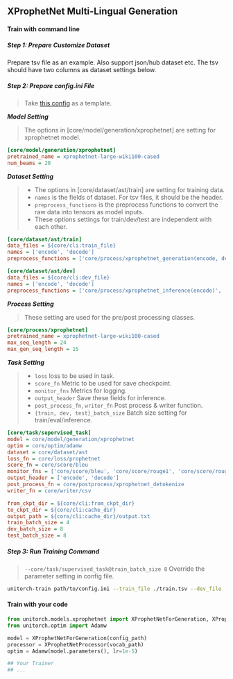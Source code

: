 
## XProphetNet Multi-Lingual Generation

#### Train with command line
##### Step 1: Prepare Customize Dataset
Prepare tsv file as an example. Also support json/hub dataset etc. The tsv should have two columns as dataset settings below.

##### Step 2: Prepare config.ini File
> Take [this config](https://github.com/fuliucansheng/unitorch/examples/configs/core/generation/xprophetnet.ini) as a template.

***Model Setting***
> The options in [core/model/generation/xprophetnet] are setting for xprophetnet model.
 

```ini
[core/model/generation/xprophetnet]
pretrained_name = xprophetnet-large-wiki100-cased
num_beams = 20
```

***Dataset Setting***

> * The options in [core/dataset/ast/train] are setting for training data. 
> * `names` is the fields of dataset. For tsv files, it should be the header.
> * `preprocess_functions` is the preprocess functions to convert the raw data into tensors as model inputs.
> * These options settings for train/dev/test are independent with each other.


```ini
[core/dataset/ast/train]
data_files = ${core/cli:train_file}
names = ['encode', 'decode']
preprocess_functions = ['core/process/xprophetnet_generation(encode, decode)']

[core/dataset/ast/dev]
data_files = ${core/cli:dev_file}
names = ['encode', 'decode']
preprocess_functions = ['core/process/xprophetnet_inference(encode)', 'core/process/xprophetnet_evaluation(decode)']
```

***Process Setting***

> These setting are used for the pre/post processing classes.

```ini
[core/process/xprophetnet]
pretrained_name = xprophetnet-large-wiki100-cased
max_seq_length = 24
max_gen_seq_length = 15
```

***Task Setting***
> * `loss` loss to be used in task.
> * `score_fn` Metric to be used for save checkpoint.
> * `monitor_fns` Metrics for logging.
> * `output_header` Save these fields for inference.
> * `post_process_fn`, `writer_fn` Post process & writer function.
> * `{train, dev, test}_batch_size` Batch size setting for train/eval/inference.

```ini
[core/task/supervised_task]
model = core/model/generation/xprophetnet
optim = core/optim/adamw
dataset = core/dataset/ast
loss_fn = core/loss/prophetnet
score_fn = core/score/bleu
monitor_fns = ['core/score/bleu', 'core/score/rouge1', 'core/score/rouge2', 'core/score/rougel']
output_header = ['encode', 'decode']
post_process_fn = core/postprocess/xprophetnet_detokenize
writer_fn = core/writer/csv

from_ckpt_dir = ${core/cli:from_ckpt_dir}
to_ckpt_dir = ${core/cli:cache_dir}
output_path = ${core/cli:cache_dir}/output.txt
train_batch_size = 4
dev_batch_size = 8
test_batch_size = 8
```

##### Step 3: Run Training Command

> `--core/task/supervised_task@train_batch_size 8` Override the parameter setting in config file.

```bash
unitorch-train path/to/config.ini --train_file ./train.tsv --dev_file ./dev.tsv --core/task/supervised_task@train_batch_size 8
```

#### Train with your code

```python
from unitorch.models.xprophetnet import XProphetNetForGeneration, XProphetNetProcessor
from unitorch.optim import Adamw

model = XProphetNetForGeneration(config_path)
processor = XProphetNetProcessor(vocab_path)
optim = Adamw(model.parameters(), lr=1e-5)

## Your Trainer
## ...

```